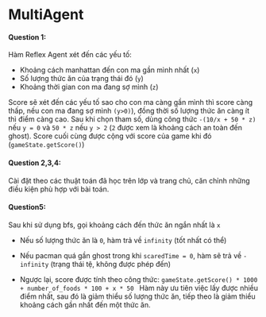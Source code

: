 # MultiAgent

#### Question 1:

Hàm Reflex Agent xét đến các yếu tố:
    
* Khoảng cách manhattan đến con ma gần mình nhất (`x`)
* Số lượng thức ăn của trạng thái đó (`y`) 
* Khoảng thời gian con ma đang sợ mình (`z`)

Score sẽ xét đến các yếu tố sao cho con ma càng gần mình thì score càng thấp, 
nếu con ma đang sợ mình `(y>0)`), đồng thời số lượng thức ăn càng ít thì điểm càng cao.
Sau khi chọn tham số, dùng công thức `-(10/x + 50 * z)` nếu `y = 0` và 
`50 * z` nếu `y > 2` (`2` được xem là khoảng cách an toàn đến ghost).
Score cuối cùng được cộng với score của game khi đó (`gameState.getScore()`)

#### Question 2,3,4:

Cài đặt theo các thuật toán đã học trên lớp và trang chủ, căn chỉnh những 
điều kiện phù hợp với bài toán.

#### Question5:

Sau khi sử dụng bfs, gọi khoảng cách đến thức ăn ngắn nhất là `x`

* Nếu số lượng thức ăn là `0`, hàm trả về `infinity` (tốt nhất có thể)
    
* Nếu pacman quá gần ghost trong khi `scaredTime = 0`, hàm sẽ trả
về `-infinity` (trạng thái tệ, không được phép đến)
    
* Ngược lại, score được tính theo công thức: `gameState.getScore() * 1000 + number_of_foods * 100 + x * 50 `
Hàm này ưu tiên việc lấy được nhiều điểm nhất, sau đó là giảm 
thiểu số lượng thức ăn, tiếp theo là giảm thiểu khoảng cách 
gần nhất đến một thức ăn.
